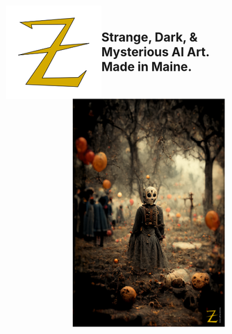 <img src="./Zodiach-Z.png" width=220 align='left'/><br />
# Strange, Dark, & Mysterious AI Art. Made in Maine.

<img src="./Halloween2022_3.png" width=350 align='right'/>
